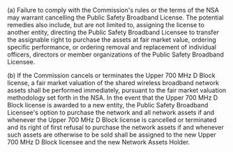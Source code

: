 (a) Failure to comply with the Commission's rules or the terms of the NSA may warrant cancelling the Public Safety Broadband License. The potential remedies also include, but are not limited to, assigning the license to another entity, directing the Public Safety Broadband Licensee to transfer the assignable right to purchase the assets at fair market value, ordering specific performance, or ordering removal and replacement of individual officers, directors or member organizations of the Public Safety Broadband Licensee.

(b) If the Commission cancels or terminates the Upper 700 MHz D Block license, a fair market valuation of the shared wireless broadband network assets shall be performed immediately, pursuant to the fair market valuation methodology set forth in the NSA. In the event that the Upper 700 MHz D Block license is awarded to a new entity, the Public Safety Broadband Licensee's option to purchase the network and all network assets if and whenever the Upper 700 MHz D Block license is cancelled or terminated and its right of first refusal to purchase the network assets if and whenever such assets are otherwise to be sold shall be assigned to the new Upper 700 MHz D Block licensee and the new Network Assets Holder.

